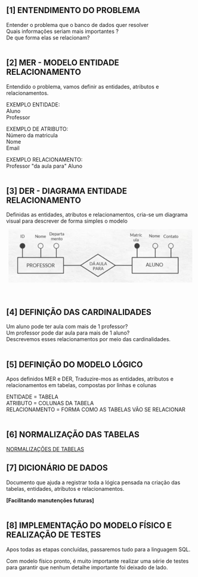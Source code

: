 ## [1] ENTENDIMENTO DO PROBLEMA  

Entender o problema que o banco de dados quer resolver  
Quais informações seriam mais importantes ?  
De que forma elas se relacionam?  
<br>

## [2] MER - MODELO ENTIDADE RELACIONAMENTO  

Entendido o problema, vamos definir as entidades, atributos e relacionamentos.  

EXEMPLO ENTIDADE:  
Aluno  
Professor  
  
EXEMPLO DE ATRIBUTO:  
Número da matricula  
Nome  
Email  
  
EXEMPLO RELACIONAMENTO:  
Professor "da aula para" Aluno
<br><br>

## [3] DER - DIAGRAMA ENTIDADE RELACIONAMENTO  

Definidas as entidades, atributos e relacionamentos, cria-se um diagrama visual para descrever de forma simples o modelo 
<br>
<div align = "center"><img src = "img/DER.png"></div>
<br><br>

## [4] DEFINIÇÃO DAS CARDINALIDADES  

Um aluno pode ter aula com mais de 1 professor?  
Um professor pode dar aula para mais de 1 aluno?  
Descrevemos esses relacionamentos por meio das cardinalidades.  
<br>

## [5] DEFINIÇÃO DO MODELO LÓGICO  

Apos definidos MER e DER, Traduzire-mos as entidades, atributos e relacionamentos em tabelas, compostas por linhas e colunas  
  
ENTIDADE = TABELA  
ATRIBUTO = COLUNAS DA TABELA  
RELACIONAMENTO = FORMA COMO AS TABELAS VÃO SE RELACIONAR  
<br>

## [6] NORMALIZAÇÃO DAS TABELAS  

[NORMALIZAÇÕES DE TABELAS](formasNormais)

## [7] DICIONÁRIO DE DADOS  

Documento que ajuda a registrar toda a lógica pensada na criação das tabelas, entidades, atributos e relacionamentos.  
  
**[Facilitando manutenções futuras]**   
<br>

## [8] IMPLEMENTAÇÃO DO MODELO FÍSICO E REALIZAÇÃO DE TESTES  

Apos todas as etapas concluídas, passaremos tudo para a linguagem SQL.  

Com modelo físico pronto, é muito importante realizar uma série de testes para garantir que nenhum detalhe importante foi deixado de lado.  

